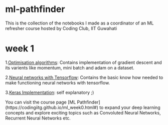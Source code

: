 # ml-pathfinder
This is the collection of the notebooks I made as a coordinator of an ML refresher course hosted by Coding Club, IIT Guwahati
# week 1
1.[Optimisation algorithms](https://github.com/AryanVerma2204/ml-pathfinder/tree/master/Optimization%20algorithms): Contains implementation of gradient descent and its varients like momentum, mini batch and adam on a dataset.<p></p>
2.[Neural networks with Tensorflow](https://github.com/AryanVerma2204/ml-pathfinder/tree/master/neural%20nets%20intro%20tensorflow): Contains the basic know how needed to make functioning neural networks with tensorflow.<p></p>
3.[Keras Implementation](https://github.com/AryanVerma2204/ml-pathfinder/blob/master/keras_implementation.ipynb): self explanatory  ;)
<p></p>
You can visit the course page [ML Pathfinder](https://codingiitg.github.io/ml_week0.html#) to expand your deep learning concepts and explore exciting topics such as Convoluted Neural Networks, Recurrent Neural Networks etc.
